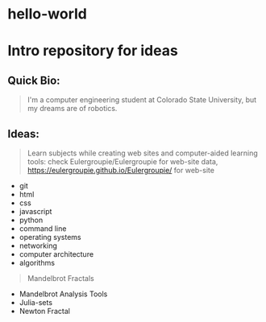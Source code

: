 # hello-world
# Intro repository for ideas
## Quick Bio:
> I'm a computer engineering student at Colorado State University, but my dreams are of robotics.

## Ideas:
> Learn subjects while creating web sites and computer-aided learning tools: check Eulergroupie/Eulergroupie for web-site data, https://eulergroupie.github.io/Eulergroupie/ for web-site
- git
- html
- css
- javascript
- python
- command line
- operating systems
- networking
- computer architecture
- algorithms

> Mandelbrot Fractals
- Mandelbrot Analysis Tools
- Julia-sets
- Newton Fractal
